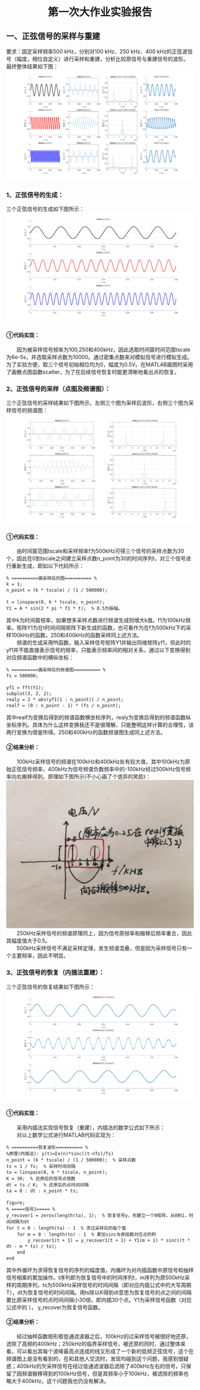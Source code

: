# <center> 第一次大作业实验报告
## 一、正弦信号的采样与重建
要求：固定采样频率500 kHz，分别对100 kHz、250 kHz、400 kHz的正弦波信号（幅度，相位自定义）进行采样和重建，分析比较原信号与重建信号的波形。
最终整体结果如下图：
![](./Picture/p1.png)
### 1、正弦信号的生成：
三个正弦信号的生成如下图所示：
![](./Picture/p2.png)
#### ①代码实现：
&emsp;&emsp;因为被采样信号频率为100,250和400kHz，因此选取时间窗时间范围tscale为6e-5s，并选取采样点数为10000。通过密集点数来对模拟信号进行模拟生成。为了实验方便，取三个信号初始相位均为0，幅度为0.5V。在MATLAB画图时采用了画散点图函数scatter，为了在后续信号恢复时能更清晰地看出点的恢复。
### 2、正弦信号的采样（点图及频谱图）：
三个正弦信号的采样结果如下图所示，左侧三个图为采样后波形，右侧三个图为采样信号的频谱图：
![](./Picture/p3.png)
#### ①代码实现：
&emsp;&emsp;由时间窗范围tscale和采样频率f为500kHz可得三个信号的采样点数为30个，因此在0到tscale之间建立采样点数n_point为30的时间序列t，对三个信号进行重新生成，即如以下代码所示：  

    % ==========画采样后的图========== %
    k = 1;
    n_point = (k * tscale) / (1 / 500000);
    
    t = linspace(0, k * tscale, n_point);
    Y1 = A * sin(2 * pi * f1 * t);  % 0.5为振幅。
其中k为时间窗倍率，如果想多采样点数进行频谱生成则增大k值。f1为100kHz频率。矩阵Y1为在t时间间隔矩阵下新生成的函数，也可看作为在f为500kHz下的采样100kHz的函数。250和400kHz的函数采样同上述方法。   
&emsp;&emsp;频谱的生成采用fft函数，输入采样信号矩阵Y1并输出同维矩阵yf1，但此时的yf1并不能直接表示信号的频率，只能表示频率间的相对关系，通过以下变换得到对应频谱函数中的横纵坐标：
  
    % ==========画采样后的频谱图========== %
    fs = 500000;
    
    yf1 = fft(Y1);
    subplot(3, 2, 2);
    realy = 2 * abs(yf1(1 : n_point)) / n_point;
    realf = (0 : n_point - 1) * (fs / n_point);   
其中realf为变换后得到的频谱函数横坐标序列，realy为变换后得到的频谱函数纵坐标序列。具体为什么这样变换我还不是很理解，只能整明这样计算的合理性，该两行变换为借鉴所得。250和400kHz的函数频谱图生成同上述方法。 
#### ②结果分析：
&emsp;&emsp;100kHz采样信号的频谱在100kHz和400kHz处有较大值，其中100kHz为原始正弦信号频率，400kHz为信号频谱负数频率中的-100kHz经过500kHz信号频率向右搬移得到，原理如下图所示(不小心画了个诡异的笑脸)：
![](./Picture/p4.jpg)
&emsp;&emsp;250kHz采样信号的频谱原理同上，因为信号原频率和搬移后频率重合，因此其幅度值大于0.5。  
&emsp;&emsp;500kHz采样信号不满足采样定理，发生频谱混叠，但是因为采样信号只有一个主要频率，因此不明显。
### 3、正弦信号的恢复（内插法重建）：
三个正弦信号的恢复结果如下图所示：
![](./Picture/p5.png)
#### ①代码实现：
&emsp;&emsp;采用内插法实现信号恢复（重建），内插法的数学公式如下所示：  
&emsp;&emsp;对以上数学公式进行MATLAB代码实现为： 
 
    % ==========恢复波形========== %
    %原理(内插法): y(t)=Σx(n)*sinc((t-nTs)/Ts)
    n_point = (k * tscale) / (1 / 500000);  % 采样点数
    ts = 1 / fs;  % 采样时间间隔
    to = linspace(0, k * tscale, n_point);
    K = 30;  % 还原后的信号点倍数
    dt = ts / K;  % 还原后的点时间间隔
    ta = 0 : dt : n_point * ts;
    
    figure;
    % =====信号1===== %
    y_recover1 = zeros(length(ta), 1);  % 恢复信号y，先建立一个0矩阵，从0到1，时间间隔为dt
    for t = 0 : length(ta) - 1  % 求过采样后的每个值
    	for m = 0 : length(to) - 1  % 累加sinc与原函数对应点的积
    		y_recover1(t + 1) = y_recover1(t + 1) + Y1(m + 1) * sinc((t * dt - m * ts) / ts);
    	end
    end

其中外循环为求得恢复信号的序列的幅度值，内循环为对内插函数中原信号和抽样信号相乘的累加操作。t序列即为恢复信号中的时间序列t，m序列为原500kHz采样的周期序列，ts为500kHz采样信号的时间间隔（即对应内插公式中的大写周期T），dt为恢复信号的时间间隔。用ts除以K得到dt意思为恢复信号的点之间的间隔要比原采样信号的点时间间隔小30倍，即内插30个点。Y1为采样信号函数（对应公式中的     ）， y_recover为恢复信号函数。
#### ②结果分析：
&emsp;&emsp;经过抽样函数矩形框低通滤波器之后，100kHz的过采样信号被很好地还原，滤除了高频的400kHz；250kHz的临界采样信号，被还原的同时，通过整体来看，可以看出其每个波峰最高点连成的线又形成了一个新的低频正弦信号，这个在频谱图上是没有看到的，在和其他人交流时，发现均碰到这个问题，我感到很疑惑；400kHz的欠采样信号在经过低通滤波器后滤除了400kHz左右的信号，只保留了因频谱搬移得到的100kHz信号，但是其频率小于100kHz，被滤除的频率也略大于400kHz，这个问题我也仍没有解决。
